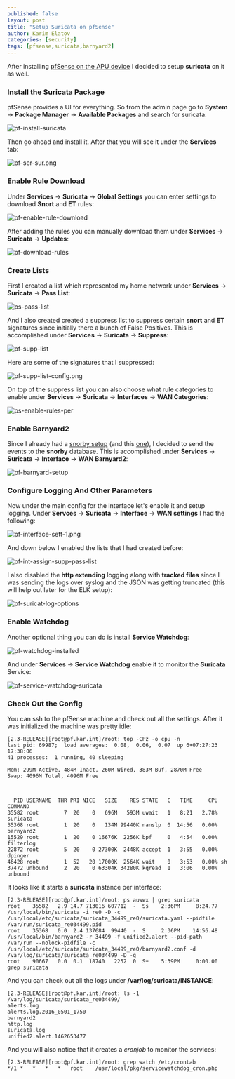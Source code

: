 ```yaml
---
published: false
layout: post
title: "Setup Suricata on pfSense"
author: Karim Elatov
categories: [security]
tags: [pfsense,suricata,barnyard2]
---
```

After installing [pfSense on the APU device](/2016/10/installing-pfsense-on-pc-engines-apu1d4netgate-apu4/) I decided to setup **suricata** on it as well.

### Install the Suricata Package
pfSense provides a UI for everything. So from the admin page go to **System** -> **Package Manager** -> **Available Packages** and search for suricata:

![pf-install-suricata](https://googledrive.com/host/0B4vYKT_-8g4IWE9kS2hMMmFuXzg/pfsense-suricata/pf-install-suricata.png)

Then go ahead and install it. After that you will see it under the **Services** tab:

![pf-ser-sur.png](https://googledrive.com/host/0B4vYKT_-8g4IWE9kS2hMMmFuXzg/pfsense-suricata/pf-ser-sur.png)

### Enable Rule Download
Under **Services** -> **Suricata** -> **Global Settings** you can enter settings to download **Snort** and **ET** rules:

![pf-enable-rule-download](https://googledrive.com/host/0B4vYKT_-8g4IWE9kS2hMMmFuXzg/pfsense-suricata/pf-enable-rule-download.png)

After adding the rules you can manually download them under **Services** -> **Suricata** -> **Updates**:

![pf-download-rules](https://googledrive.com/host/0B4vYKT_-8g4IWE9kS2hMMmFuXzg/pfsense-suricata/pf-download-rules.png)

### Create Lists
First I created a list which represented my home network under **Services** -> **Suricata** -> **Pass List**:

![ps-pass-list](https://googledrive.com/host/0B4vYKT_-8g4IWE9kS2hMMmFuXzg/pfsense-suricata/ps-pass-list.png)

And I also created created a suppress list to suppress certain **snort** and **ET** signatures since initially there a bunch of False Positives. This is accomplished under **Services** -> **Suricata** -> **Suppress**:

![pf-supp-list](https://googledrive.com/host/0B4vYKT_-8g4IWE9kS2hMMmFuXzg/pfsense-suricata/pf-supp-list.png)

Here are some of the signatures that I suppressed:

![pf-supp-list-config.png](https://googledrive.com/host/0B4vYKT_-8g4IWE9kS2hMMmFuXzg/pfsense-suricata/pf-supp-list-config.png)

On top of the suppress list you can also choose what rule categories to enable under **Services** -> **Suricata** -> **Interfaces** -> **WAN Categories**:

![ps-enable-rules-per](https://googledrive.com/host/0B4vYKT_-8g4IWE9kS2hMMmFuXzg/pfsense-suricata/ps-enable-rules-per.png)

### Enable Barnyard2
Since I already had a [snorby setup](/2014/04/snort-debian/) (and this [one](/2014/12/snort-on-freebsd-10/)), I decided to send the events to the **snorby** database. This is accomplished under **Services** -> **Suricata** -> **Interface** -> **WAN Barnyard2**:

![pf-barnyard-setup](https://googledrive.com/host/0B4vYKT_-8g4IWE9kS2hMMmFuXzg/pfsense-suricata/pf-barnyard-setup.png)

### Configure Logging And Other Parameters
Now under the main config for the interface let's enable it and setup logging. Under **Servces** -> **Suricata** -> **Interface** -> **WAN settings** I had the following:

![pf-interface-sett-1.png](https://googledrive.com/host/0B4vYKT_-8g4IWE9kS2hMMmFuXzg/pfsense-suricata/pf-interface-sett-1.png)

And down below I enabled the lists that I had created before:

![pf-int-assign-supp-pass-list](https://googledrive.com/host/0B4vYKT_-8g4IWE9kS2hMMmFuXzg/pfsense-suricata/pf-int-assign-supp-pass-list.png)

I also disabled the **http extending** logging along with **tracked files** since I was sending the logs over syslog and the JSON was getting truncated (this will help out later for the ELK setup):

![pf-suricat-log-options](https://googledrive.com/host/0B4vYKT_-8g4IWE9kS2hMMmFuXzg/pfsense-suricata/pf-suricat-log-options.png)

### Enable Watchdog
Another optional thing you can do is install **Service Watchdog**:

![pf-watchdog-installed](https://googledrive.com/host/0B4vYKT_-8g4IWE9kS2hMMmFuXzg/pfsense-suricata/pf-watchdog-installed.png)

And under **Services** -> **Service Watchdog** enable it to monitor the **Suricata** Service:

![pf-service-watchdog-suricata](https://googledrive.com/host/0B4vYKT_-8g4IWE9kS2hMMmFuXzg/pfsense-suricata/pf-service-watchdog-suricata.png)

### Check Out the Config
You can ssh to the pfSense machine and check out all the settings. After it was initialized the machine was pretty idle:

	[2.3-RELEASE][root@pf.kar.int]/root: top -CPz -o cpu -n
	last pid: 69987;  load averages:  0.08,  0.06,  0.07  up 6+07:27:23    17:38:06
	41 processes:  1 running, 40 sleeping
	
	Mem: 299M Active, 484M Inact, 260M Wired, 383M Buf, 2870M Free
	Swap: 4096M Total, 4096M Free
	
	
	
	  PID USERNAME  THR PRI NICE   SIZE    RES STATE   C   TIME     CPU COMMAND
	35582 root        7  20    0   696M   593M uwait   1   8:21   2.78% suricata
	35368 root        1  20    0   134M 99440K nanslp  0  14:56   0.00% barnyard2
	15529 root        1  20    0 16676K  2256K bpf     0   4:54   0.00% filterlog
	22872 root        5  20    0 27300K  2448K accept  1   3:55   0.00% dpinger
	46428 root        1  52   20 17000K  2564K wait    0   3:53   0.00% sh
	37472 unbound     2  20    0 63304K 34280K kqread  1   3:06   0.00% unbound

It looks like it starts a **suricata** instance per interface:

	[2.3-RELEASE][root@pf.kar.int]/root: ps auwwx | grep suricata
	root    35582   2.9 14.7 713016 607712  -  Ss    2:36PM     8:24.77 /usr/local/bin/suricata -i re0 -D -c /usr/local/etc/suricata/suricata_34499_re0/suricata.yaml --pidfile /var/run/suricata_re034499.pid
	root    35368   0.0  2.4 137684  99440  -  S     2:36PM    14:56.48 /usr/local/bin/barnyard2 -r 34499 -f unified2.alert --pid-path /var/run --nolock-pidfile -c /usr/local/etc/suricata/suricata_34499_re0/barnyard2.conf -d /var/log/suricata/suricata_re034499 -D -q
	root    90667   0.0  0.1  18740   2252  0  S+    5:39PM     0:00.00 grep suricata
	
And you can check out all the logs under **/var/log/suricata/INSTANCE**:

	[2.3-RELEASE][root@pf.kar.int]/root: ls -1 /var/log/suricata/suricata_re034499/
	alerts.log
	alerts.log.2016_0501_1750
	barnyard2
	http.log
	suricata.log
	unified2.alert.1462653477
	
And you will also notice that it creates a *cronjob* to monitor the services:

	[2.3-RELEASE][root@pf.kar.int]/root: grep watch /etc/crontab
	*/1	*	*	*	*	root	/usr/local/pkg/servicewatchdog_cron.php
